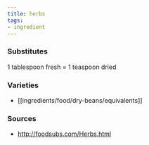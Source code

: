 ```yaml
---
title: herbs
tags:
- ingredient
---
```


### Substitutes
1 tablespoon fresh = 1 teaspoon dried

### Varieties

* [[ingredients/food/dry-beans/equivalents]]

### Sources
* http://foodsubs.com/Herbs.html

